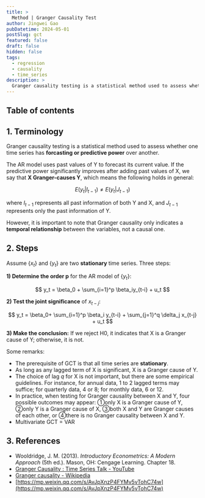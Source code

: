 ```yaml
---
title: >
  Method | Granger Causality Test
author: Jingwei Gao
pubDatetime: 2024-05-01
postSlug: gct
featured: false
draft: false
hidden: false
tags:
  - regression
  - causality
  - time_series
description: >
  Granger causality testing is a statistical method used to assess whether one time series has forcasting or predictive power over another.
---
```


## Table of contents

## 1. Terminology

Granger causality testing is a statistical method used to assess whether one time series has **forcasting or predictive power** over another.

The AR model uses past values of Y to forecast its current value. If the predictive power significantly improves after adding past values of X, we say that **X Granger-causes Y**, which means the following holds in general:

$$
E(y_t | I_{t-1}) \ne E(y_t | J_{t-1})
$$

where $I_{t-1}$ represents all past information of both Y and X, and $J_{t-1}$ represents only the past information of Y.

However, it is important to note that Granger causality only indicates a **temporal relationship** between the variables, not a causal one.

## 2. Steps

Assume $\{x_t\}$ and $\{y_t\}$ are two **stationary** time series. Three steps:

**1) Determine the order p** for the AR model of $\{y_t\}$:

$$
y_t = \beta_0 + \sum_{i=1}^p \beta_iy_{t-i} + u_t
$$

**2) Test the joint significance** of $x_{t-j}$:

$$
y_t = \beta_0+ \sum_{i=1}^p \beta_i y_{t-i} + \sum_{j=1}^q \delta_j x_{t-j} + u_t
$$

**3) Make the conclusion:** If we reject H0, it indicates that X is a Granger cause of Y; otherwise, it is not.

Some remarks:

- The prerequisite of GCT is that all time series are **stationary**.
- As long as any lagged term of X is significant, X is a Granger cause of Y.
- The choice of lag _q_ for X is not important, but there are some empirical guidelines. For instance, for annual data, 1 to 2 lagged terms may suffice; for quarterly data, 4 or 8; for monthly data, 6 or 12.
- In practice, when testing for Granger causality between X and Y, four possible outcomes may appear: ①only X is a Granger cause of Y, ②only Y is a Granger cause of X, ③both X and Y are Granger causes of each other, or ④there is no Granger causality between X and Y.
- Multivariate GCT = VAR

## 3. References

- Wooldridge, J. M. (2013). _Introductory Econometrics: A Modern Approach_ (5th ed.). Mason, OH: Cengage Learning. Chapter 18.
- [Granger Causality : Time Series Talk - YouTube](https://www.youtube.com/watch?v=b8hzDzGWyGM)
- [Granger causality - Wikipedia](https://en.wikipedia.org/wiki/Granger_causality)
- [https://mp.weixin.qq.com/s/AvJpXnzP4FYMv5vTohC74w](https://mp.weixin.qq.com/s/AvJpXnzP4FYMv5vTohC74w)
